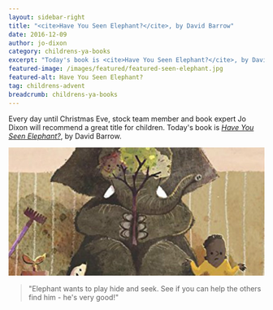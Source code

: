 ```yaml
---
layout: sidebar-right
title: "<cite>Have You Seen Elephant?</cite>, by David Barrow"
date: 2016-12-09
author: jo-dixon
category: childrens-ya-books
excerpt: "Today's book is <cite>Have You Seen Elephant?</cite>, by David Barrow."
featured-image: /images/featured/featured-seen-elephant.jpg
featured-alt: Have You Seen Elephant?
tag: childrens-advent
breadcrumb: childrens-ya-books
---
```


Every day until Christmas Eve, stock team member and book expert Jo Dixon will recommend a great title for children. Today's book is <a href="https://suffolk.spydus.co.uk/cgi-bin/spydus.exe/ENQ/OPAC/BIBENQ?BRN=1979048"><cite>Have You Seen Elephant?</cite></a>, by David Barrow.

![Have You Seen Elephant?](/images/featured/featured-seen-elephant.jpg)

> "Elephant wants to play hide and seek. See if you can help the others find him - he's very good!"
